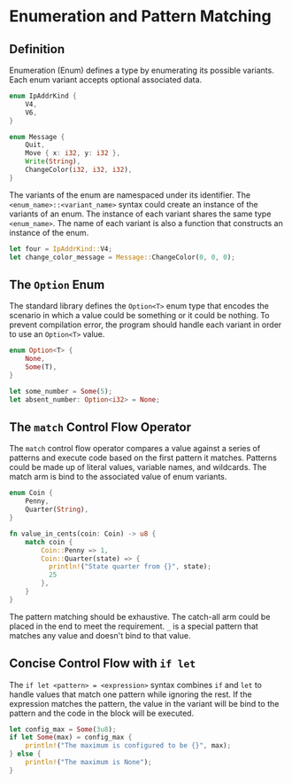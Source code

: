 # Enumeration and Pattern Matching

## Definition

Enumeration (Enum) defines a type by enumerating its possible variants. Each enum variant accepts optional associated data.

```rust
enum IpAddrKind {
    V4,
    V6,
}

enum Message {
    Quit,
    Move { x: i32, y: i32 },
    Write(String),
    ChangeColor(i32, i32, i32),
}
```

The variants of the enum are namespaced under its identifier. The `<enum_name>::<variant_name>` syntax could create an instance of the variants of an enum. The instance of each variant shares the same type `<enum_name>`. The name of each variant is also a function that constructs an instance of the enum.

```rust
let four = IpAddrKind::V4;
let change_color_message = Message::ChangeColor(0, 0, 0);
```

## The `Option` Enum

The standard library defines the `Option<T>` enum type that encodes the scenario in which a value could be something or it could be nothing. To prevent compilation error, the program should handle each variant in order to use an `Option<T>` value.

```rust
enum Option<T> {
    None,
    Some(T),
}

let some_number = Some(5);
let absent_number: Option<i32> = None;
```

## The `match` Control Flow Operator

The `match` control flow operator compares a value against a series of patterns and execute code based on the first pattern it matches. Patterns could be made up of literal values, variable names, and wildcards. The match arm is bind to the associated value of enum variants.

```rust
enum Coin {
    Penny,
    Quarter(String),
}

fn value_in_cents(coin: Coin) -> u8 {
    match coin {
        Coin::Penny => 1,
        Coin::Quarter(state) => {
          println!("State quarter from {}", state);
          25
        },
    }
}
```

The pattern matching should be exhaustive. The catch-all arm could be placed in the end to meet the requirement. `_` is a special pattern that matches any value and doesn't bind to that value.

## Concise Control Flow with `if let`

The `if let <pattern> = <expression>` syntax combines `if` and `let` to handle values that match one pattern while ignoring the rest. If the expression matches the pattern, the value in the variant will be bind to the pattern and the code in the block will be executed.

```rust
let config_max = Some(3u8);
if let Some(max) = config_max {
    println!("The maximum is configured to be {}", max);
} else {
    println!("The maximum is None");
}
```
